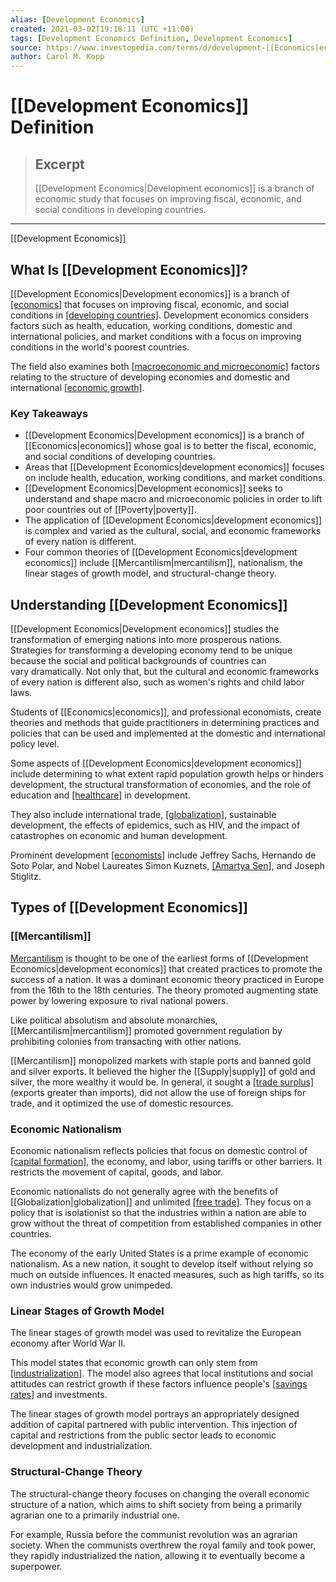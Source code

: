 ```yaml
---
alias: [Development Economics]
created: 2021-03-02T19:18:11 (UTC +11:00)
tags: [Development Economics Definition, Development Economics]
source: https://www.investopedia.com/terms/d/development-[[Economics|economics]].asp
author: Carol M. Kopp
---
```


# [[Development Economics]] Definition

> ## Excerpt
> [[Development Economics|Development economics]] is a branch of economic study that focuses on improving fiscal, economic, and social conditions in developing countries.

---

[[Development Economics]]
## What Is [[Development Economics]]?

[[Development Economics|Development economics]] is a branch of [[economics]](https://www.investopedia.com/terms/e/[[Economics|economics]].asp) that focuses on improving fiscal, economic, and social conditions in [[developing countries]](https://www.investopedia.com/terms/e/emergingmarketeconomy.asp). Development economics considers factors such as health, education, working conditions, domestic and international policies, and market conditions with a focus on improving conditions in the world's poorest countries.

The field also examines both [[macroeconomic and microeconomic]](https://www.investopedia.com/ask/answers/difference-between-microeconomics-and-[[Macroeconomics|macroeconomics]]/) factors relating to the structure of developing economies and domestic and international [[economic growth]](https://www.investopedia.com/terms/e/economicgrowth.asp).

### Key Takeaways

-   [[Development Economics|Development economics]] is a branch of [[Economics|economics]] whose goal is to better the fiscal, economic, and social conditions of developing countries.
-   Areas that [[Development Economics|development economics]] focuses on include health, education, working conditions, and market conditions.
-   [[Development Economics|Development economics]] seeks to understand and shape macro and microeconomic policies in order to lift poor countries out of [[Poverty|poverty]].
-   The application of [[Development Economics|development economics]] is complex and varied as the cultural, social, and economic frameworks of every nation is different.
-   Four common theories of [[Development Economics|development economics]] include [[Mercantilism|mercantilism]], nationalism, the linear stages of growth model, and structural-change theory.

## Understanding [[Development Economics]]

[[Development Economics|Development economics]] studies the transformation of emerging nations into more prosperous nations. Strategies for transforming a developing economy tend to be unique because the social and political backgrounds of countries can vary dramatically. Not only that, but the cultural and economic frameworks of every nation is different also, such as women's rights and child labor laws.

Students of [[Economics|economics]], and professional economists, create theories and methods that guide practitioners in determining practices and policies that can be used and implemented at the domestic and international policy level.

Some aspects of [[Development Economics|development economics]] include determining to what extent rapid population growth helps or hinders development, the structural transformation of economies, and the role of education and [[healthcare]](https://www.investopedia.com/terms/h/health_care_sector.asp) in development.

They also include international trade, [[globalization]](https://www.investopedia.com/terms/g/[[Globalization|globalization]].asp), sustainable development, the effects of epidemics, such as HIV, and the impact of catastrophes on economic and human development.

Prominent development [[economists]](https://www.investopedia.com/terms/e/economist.asp) include Jeffrey Sachs, Hernando de Soto Polar, and Nobel Laureates Simon Kuznets, [[Amartya Sen]](https://www.investopedia.com/terms/a/amartya-sen.asp), and Joseph Stiglitz.

## Types of [[Development Economics]]

### [[Mercantilism]]

[Mercantilism](https://www.investopedia.com/terms/m/[[Mercantilism|mercantilism]].asp) is thought to be one of the earliest forms of [[Development Economics|development economics]] that created practices to promote the success of a nation. It was a dominant economic theory practiced in Europe from the 16th to the 18th centuries. The theory promoted augmenting state power by lowering exposure to rival national powers.

Like political absolutism and absolute monarchies, [[Mercantilism|mercantilism]] promoted government regulation by prohibiting colonies from transacting with other nations.

[[Mercantilism]] monopolized markets with staple ports and banned gold and silver exports. It believed the higher the [[Supply|supply]] of gold and silver, the more wealthy it would be. In general, it sought a [[trade surplus]](https://www.investopedia.com/terms/t/trade-[[Surplus|surplus]].asp) (exports greater than imports), did not allow the use of foreign ships for trade, and it optimized the use of domestic resources.

### Economic Nationalism

Economic nationalism reflects policies that focus on domestic control of [[capital formation]](https://www.investopedia.com/terms/c/capital-formation.asp), the economy, and labor, using tariffs or other barriers. It restricts the movement of capital, goods, and labor.

Economic nationalists do not generally agree with the benefits of [[Globalization|globalization]] and unlimited [[free trade]](https://www.investopedia.com/terms/f/free-trade.asp). They focus on a policy that is isolationist so that the industries within a nation are able to grow without the threat of competition from established companies in other countries.

The economy of the early United States is a prime example of economic nationalism. As a new nation, it sought to develop itself without relying so much on outside influences. It enacted measures, such as high tariffs, so its own industries would grow unimpeded.

### Linear Stages of Growth Model

The linear stages of growth model was used to revitalize the European economy after World War II.

This model states that economic growth can only stem from [[industrialization]](https://www.investopedia.com/terms/i/industrialization.asp). The model also agrees that local institutions and social attitudes can restrict growth if these factors influence people's [[savings rates]](https://www.investopedia.com/terms/s/savings-rate.asp) and investments.

The linear stages of growth model portrays an appropriately designed addition of capital partnered with public intervention. This injection of capital and restrictions from the public sector leads to economic development and industrialization.

### Structural-Change Theory

The structural-change theory focuses on changing the overall economic structure of a nation, which aims to shift society from being a primarily agrarian one to a primarily industrial one.

For example, Russia before the communist revolution was an agrarian society. When the communists overthrew the royal family and took power, they rapidly industrialized the nation, allowing it to eventually become a superpower.
